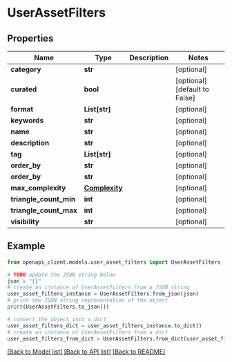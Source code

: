 # UserAssetFilters


## Properties

Name | Type | Description | Notes
------------ | ------------- | ------------- | -------------
**category** | **str** |  | [optional] 
**curated** | **bool** |  | [optional] [default to False]
**format** | **List[str]** |  | [optional] 
**keywords** | **str** |  | [optional] 
**name** | **str** |  | [optional] 
**description** | **str** |  | [optional] 
**tag** | **List[str]** |  | [optional] 
**order_by** | **str** |  | [optional] 
**order_by** | **str** |  | [optional] 
**max_complexity** | [**Complexity**](Complexity.md) |  | [optional] 
**triangle_count_min** | **int** |  | [optional] 
**triangle_count_max** | **int** |  | [optional] 
**visibility** | **str** |  | [optional] 

## Example

```python
from openapi_client.models.user_asset_filters import UserAssetFilters

# TODO update the JSON string below
json = "{}"
# create an instance of UserAssetFilters from a JSON string
user_asset_filters_instance = UserAssetFilters.from_json(json)
# print the JSON string representation of the object
print(UserAssetFilters.to_json())

# convert the object into a dict
user_asset_filters_dict = user_asset_filters_instance.to_dict()
# create an instance of UserAssetFilters from a dict
user_asset_filters_from_dict = UserAssetFilters.from_dict(user_asset_filters_dict)
```
[[Back to Model list]](../README.md#documentation-for-models) [[Back to API list]](../README.md#documentation-for-api-endpoints) [[Back to README]](../README.md)


